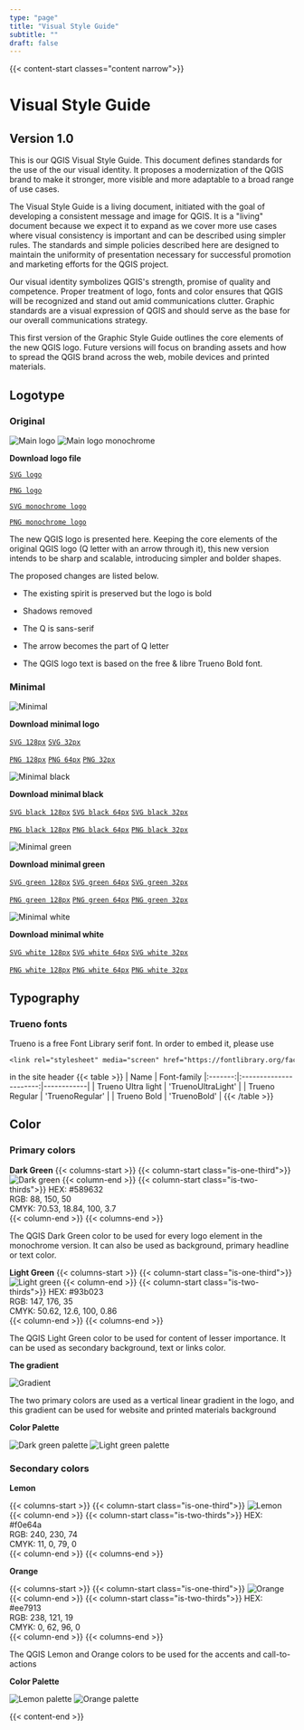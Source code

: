 ```yaml
---
type: "page"
title: "Visual Style Guide"
subtitle: ""
draft: false
---
```


{{< content-start classes="content narrow">}}

# Visual Style Guide

## Version 1.0

This is our QGIS Visual Style Guide. This document defines standards for the use of the our visual identity. It proposes a modernization of the QGIS brand to make it stronger, more visible and more adaptable to a broad range of use cases.

The Visual Style Guide is a living document, initiated with the goal of developing a consistent message and image for QGIS. It is a "living" document because we expect it to expand as we cover more use cases where visual consistency is important and can be described using simpler rules. The standards and simple policies described here are designed to maintain the uniformity of presentation necessary for successful promotion and marketing efforts for the QGIS project.

Our visual identity symbolizes QGIS's strength, promise of quality and competence. Proper treatment of logo, fonts and color ensures that QGIS will be recognized and stand out amid communications clutter. Graphic standards are a visual expression of QGIS and should serve as the base for our overall communications strategy.

This first version of the Graphic Style Guide outlines the core elements of the new QGIS logo. Future versions will focus on branding assets and how to spread the QGIS brand across the web, mobile devices and printed materials.

## Logotype 

### Original

![Main logo](/img/visual/main_logo.png) ![Main logo monochrome](/img/visual/main_logo_monochrome.png)

**Download logo file**

[`SVG logo`](/img/visual/qgis-logo.svg)

[`PNG logo`](/img/visual/qgis-logo.png)

[`SVG monochrome logo`](/img/visual/qgis-logo-monochrome.svg)

[`PNG monochrome logo`](/img/visual/qgis-logo-monochrome.png)

The new QGIS logo is presented here. Keeping the core elements of the original QGIS logo (Q letter with an arrow through it), this new version intends to be sharp and scalable, introducing simpler and bolder shapes.

The proposed changes are listed below.

-   The existing spirit is preserved but the logo is bold

-   Shadows removed

-   The Q is sans-serif

-   The arrow becomes the part of Q letter

-   The QGIS logo text is based on the free & libre Trueno Bold font.

### Minimal

![Minimal](/img/visual/minimal.png)

**Download minimal logo**

[`SVG 128px`](/img/visual/qgis-icon64.svg) [`SVG 32px`](/img/visual/qgis-icon32.svg)

[`PNG 128px`](/img/visual/qgis-icon128.png) [`PNG 64px`](/img/visual/qgis-icon64.png) [`PNG 32px`](/img/visual/qgis-icon32.png)

![Minimal black](/img/visual/minimal_black.png)

**Download minimal black**

[`SVG black 128px`](/img/visual/qgis-icon-black128.svg) [`SVG black 64px`](/img/visual/qgis-icon-black64.svg) [`SVG black 32px`](/img/visual/qgis-icon-black32.svg)

[`PNG black 128px`](/img/visual/qgis-icon-black128.png) [`PNG black 64px`](/img/visual/qgis-icon-black64.png) [`PNG black 32px`](/img/visual/qgis-icon-black32.png)

![Minimal green](/img/visual/minimal_green.png)

**Download minimal green**

[`SVG green 128px`](/img/visual/qgis-icon-green128.svg) [`SVG green 64px`](/img/visual/qgis-icon-green64.svg) [`SVG green 32px`](/img/visual/qgis-icon-green32.svg)

[`PNG green 128px`](/img/visual/qgis-icon-green128.png) [`PNG green 64px`](/img/visual/qgis-icon-green64.png) [`PNG green 32px`](/img/visual/qgis-icon-green32.png)

![Minimal white](/img/visual/minimal_white.png)

**Download minimal white**

[`SVG white 128px`](/img/visual/qgis-icon-white128.svg) [`SVG white 64px`](/img/visual/qgis-icon-white64.svg) [`SVG white 32px`](/img/visual/qgis-icon-white32.svg)

[`PNG white 128px`](/img/visual/qgis-icon-white128.png) [`PNG white 64px`](/img/visual/qgis-icon-white64.png) [`PNG white 32px`](/img/visual/qgis-icon-white32.png)

## Typography

### Trueno fonts

Trueno is a free Font Library serif font. In order to embed it, please use 
```
<link rel="stylesheet" media="screen" href="https://fontlibrary.org/face/trueno" type="text/css"/>
```
in the site header
{{< table  >}}
| Name | Font-family
|:-------:|:----------------------:|------------|
| Trueno Ultra light     |  'TruenoUltraLight'   |
| Trueno Regular     | 'TruenoRegular'  |
| Trueno Bold    | 'TruenoBold'   | 
{{< /table >}}

##  Color

### Primary colors

**Dark Green**
{{< columns-start >}}
{{< column-start class="is-one-third">}}
![Dark green](/img/visual/dark_green.png)
{{< column-end >}}
{{< column-start class="is-two-thirds">}}
HEX: #589632  
RGB: 88, 150, 50  
CMYK: 70.53, 18.84, 100, 3.7  
{{< column-end >}}
{{< columns-end >}}

The QGIS Dark Green color to be used for every logo element in the monochrome version. It can also be used as background, primary headline or text color.

**Light Green**
{{< columns-start >}}
{{< column-start class="is-one-third">}}
![Light green](/img/visual/light_green.png)
{{< column-end >}}
{{< column-start class="is-two-thirds">}}
HEX: #93b023  
RGB: 147, 176, 35  
CMYK: 50.62, 12.6, 100, 0.86  
{{< column-end >}}
{{< columns-end >}}

The QGIS Light Green color to be used for content of lesser importance. It can be used as secondary background, text or links color.

**The gradient**

![Gradient](/img/visual/gradient.png)

The two primary colors are used as a vertical linear gradient in the logo, and this gradient can be used for website and printed materials background

**Color Palette**

![Dark green palette](/img/visual/dark_green_palette.png) ![Light green palette](/img/visual/light_green_palette.png)

### Secondary colors

**Lemon**

{{< columns-start >}}
{{< column-start class="is-one-third">}}
![Lemon](/img/visual/lemon.png)
{{< column-end >}}
{{< column-start class="is-two-thirds">}}
HEX: #f0e64a  
RGB: 240, 230, 74  
CMYK: 11, 0, 79, 0  
{{< column-end >}}
{{< columns-end >}}

**Orange**

{{< columns-start >}}
{{< column-start class="is-one-third">}}
![Orange](/img/visual/orange.png)
{{< column-end >}}
{{< column-start class="is-two-thirds">}}
HEX: #ee7913  
RGB: 238, 121, 19  
CMYK: 0, 62, 96, 0  
{{< column-end >}}
{{< columns-end >}}




The QGIS Lemon and Orange colors to be used for the accents and call-to-actions

**Color Palette**

![Lemon palette](/img/visual/lemon_palette.png) ![Orange palette](/img/visual/orange_palette.png)




{{< content-end >}}